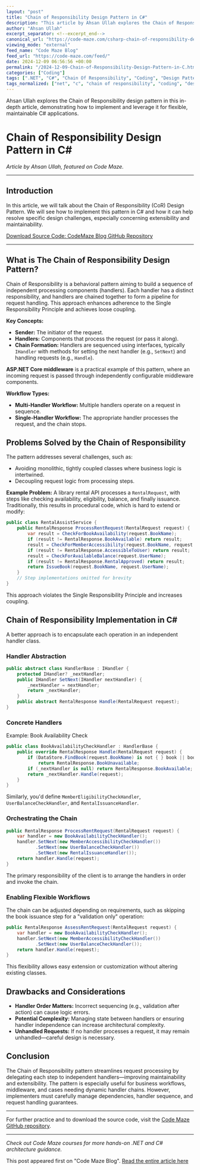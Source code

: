 ```yaml
---
layout: "post"
title: "Chain of Responsibility Design Pattern in C#"
description: "This article by Ahsan Ullah explores the Chain of Responsibility design pattern, illustrating its principles with practical implementation in C#. It covers the motivation for using the pattern, detailed code examples, typical use cases, benefits, drawbacks, and best practices, including an example of refactoring for improved maintainability."
author: "Ahsan Ullah"
excerpt_separator: <!--excerpt_end-->
canonical_url: "https://code-maze.com/csharp-chain-of-responsibility-design-pattern/"
viewing_mode: "external"
feed_name: "Code Maze Blog"
feed_url: "https://code-maze.com/feed/"
date: 2024-12-09 06:56:56 +00:00
permalink: "/2024-12-09-Chain-of-Responsibility-Design-Pattern-in-C.html"
categories: ["Coding"]
tags: [".NET", "C#", "Chain Of Responsibility", "Coding", "Design Pattern", "Design Patterns", "Loose Coupling", "Middleware", "Posts", "Refactoring", "Request Handling", "Single Responsibility Principle", "Software Architecture"]
tags_normalized: ["net", "c", "chain of responsibility", "coding", "design pattern", "design patterns", "loose coupling", "middleware", "posts", "refactoring", "request handling", "single responsibility principle", "software architecture"]
---
```


Ahsan Ullah explores the Chain of Responsibility design pattern in this in-depth article, demonstrating how to implement and leverage it for flexible, maintainable C# applications.<!--excerpt_end-->

# Chain of Responsibility Design Pattern in C#

_Article by Ahsan Ullah, featured on Code Maze._

---

## Introduction

In this article, we will talk about the Chain of Responsibility (CoR) Design Pattern. We will see how to implement this pattern in C# and how it can help resolve specific design challenges, especially concerning extensibility and maintainability.

[Download Source Code: CodeMaze Blog GitHub Repository](https://github.com/CodeMazeBlog/CodeMazeGuides/tree/main/csharp-design-patterns/ChainOfResponsibilityPattern)

---

## What is The Chain of Responsibility Design Pattern?

Chain of Responsibility is a behavioral pattern aiming to build a sequence of independent processing components (handlers). Each handler has a distinct responsibility, and handlers are chained together to form a pipeline for request handling. This approach enhances adherence to the Single Responsibility Principle and achieves loose coupling.

**Key Concepts:**

- **Sender:** The initiator of the request.
- **Handlers:** Components that process the request (or pass it along).
- **Chain Formation:** Handlers are sequenced using interfaces, typically `IHandler` with methods for setting the next handler (e.g., `SetNext`) and handling requests (e.g., `Handle`).

**ASP.NET Core middleware** is a practical example of this pattern, where an incoming request is passed through independently configurable middleware components.

**Workflow Types:**

- **Multi-Handler Workflow:** Multiple handlers operate on a request in sequence.
- **Single-Handler Workflow:** The appropriate handler processes the request, and the chain stops.

## Problems Solved by the Chain of Responsibility

The pattern addresses several challenges, such as:

- Avoiding monolithic, tightly coupled classes where business logic is intertwined.
- Decoupling request logic from processing steps.

**Example Problem:**
A library rental API processes a `RentalRequest`, with steps like checking availability, eligibility, balance, and finally issuance. Traditionally, this results in procedural code, which is hard to extend or modify:

```csharp
public class RentalAssistService {
    public RentalResponse ProcessRentRequest(RentalRequest request) {
        var result = CheckForBookAvailability(request.BookName);
        if (result != RentalResponse.BookAvailable) return result;
        result = CheckForMemberAccessibility(request.BookName, request.UserName);
        if (result != RentalResponse.AccessibleToUser) return result;
        result = CheckForAvailableBalance(request.UserName);
        if (result != RentalResponse.RentalApproved) return result;
        return IssueBook(request.BookName, request.UserName);
    }
    // Step implementations omitted for brevity
}
```

This approach violates the Single Responsibility Principle and increases coupling.

## Chain of Responsibility Implementation in C#

A better approach is to encapsulate each operation in an independent handler class.

### Handler Abstraction

```csharp
public abstract class HandlerBase : IHandler {
    protected IHandler? _nextHandler;
    public IHandler SetNext(IHandler nextHandler) {
        _nextHandler = nextHandler;
        return _nextHandler;
    }
    public abstract RentalResponse Handle(RentalRequest request);
}
```

### Concrete Handlers

Example: Book Availability Check

```csharp
public class BookAvailabilityCheckHandler : HandlerBase {
    public override RentalResponse Handle(RentalRequest request) {
        if (DataStore.FindBook(request.BookName) is not { } book || book.IssuedTo is not null)
            return RentalResponse.BookUnavailable;
        if (_nextHandler is null) return RentalResponse.BookAvailable;
        return _nextHandler.Handle(request);
    }
}
```

Similarly, you'd define `MemberEligibilityCheckHandler`, `UserBalanceCheckHandler`, and `RentalIssuanceHandler`.

### Orchestrating the Chain

```csharp
public RentalResponse ProcessRentRequest(RentalRequest request) {
    var handler = new BookAvailabilityCheckHandler();
    handler.SetNext(new MemberAccessibilityCheckHandler())
           .SetNext(new UserBalanceCheckHandler())
           .SetNext(new RentalIssuanceHandler());
    return handler.Handle(request);
}
```

The primary responsibility of the client is to arrange the handlers in order and invoke the chain.

### Enabling Flexible Workflows

The chain can be adjusted depending on requirements, such as skipping the book issuance step for a "validation only" operation:

```csharp
public RentalResponse AssessRentRequest(RentalRequest request) {
    var handler = new BookAvailabilityCheckHandler();
    handler.SetNext(new MemberAccessibilityCheckHandler())
           .SetNext(new UserBalanceCheckHandler());
    return handler.Handle(request);
}
```

This flexibility allows easy extension or customization without altering existing classes.

## Drawbacks and Considerations

- **Handler Order Matters:** Incorrect sequencing (e.g., validation after action) can cause logic errors.
- **Potential Complexity:** Managing state between handlers or ensuring handler independence can increase architectural complexity.
- **Unhandled Requests:** If no handler processes a request, it may remain unhandled—careful design is necessary.

## Conclusion

The Chain of Responsibility pattern streamlines request processing by delegating each step to independent handlers—improving maintainability and extensibility. The pattern is especially useful for business workflows, middleware, and cases needing dynamic handler chains. However, implementers must carefully manage dependencies, handler sequence, and request handling guarantees.

---

For further practice and to download the source code, visit the [Code Maze GitHub repository](https://github.com/CodeMazeBlog/CodeMazeGuides/tree/main/csharp-design-patterns/ChainOfResponsibilityPattern).

---

_Check out Code Maze courses for more hands-on .NET and C# architecture guidance._

This post appeared first on "Code Maze Blog". [Read the entire article here](https://code-maze.com/csharp-chain-of-responsibility-design-pattern/)
